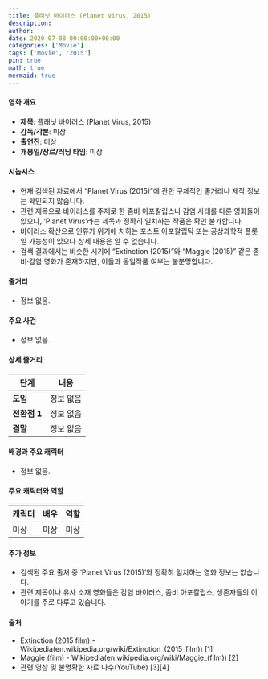 ```yaml
---
title: 플래닛 바이러스 (Planet Virus, 2015)
description: 
author: 
date: 2020-07-08 00:00:00+00:00
categories: ['Movie']
tags: ['Movie', '2015']
pin: true
math: true
mermaid: true
---
```

#### 영화 개요

- **제목**: 플래닛 바이러스 (Planet Virus, 2015)  
- **감독/각본**: 미상  
- **출연진**: 미상  
- **개봉일/장르/러닝 타임**: 미상  

#### 시놉시스

- 현재 검색된 자료에서 “Planet Virus (2015)”에 관한 구체적인 줄거리나 제작 정보는 확인되지 않습니다.  
- 관련 제목으로 바이러스를 주제로 한 좀비 아포칼립스나 감염 사태를 다룬 영화들이 있으나, ‘Planet Virus’라는 제목과 정확히 일치하는 작품은 확인 불가합니다.  
- 바이러스 확산으로 인류가 위기에 처하는 포스트 아포칼립틱 또는 공상과학적 플롯일 가능성이 있으나 상세 내용은 알 수 없습니다.  
- 검색 결과에서는 비슷한 시기에 “Extinction (2015)”와 “Maggie (2015)” 같은 좀비·감염 영화가 존재하지만, 이들과 동일작품 여부는 불분명합니다.  

#### 줄거리

- 정보 없음.  

#### 주요 사건

- 정보 없음.  

#### 상세 줄거리

| **단계** | **내용** |
|----------|----------|
| **도입** | 정보 없음 |
| **전환점 1** | 정보 없음 |
| **결말** | 정보 없음 |

#### 배경과 주요 캐릭터

- 정보 없음.  

#### 주요 캐릭터와 역할

| **캐릭터** | **배우** | **역할** |
|------------|----------|----------|
| 미상       | 미상     | 미상     |

#### 추가 정보

- 검색된 주요 출처 중 ‘Planet Virus (2015)’와 정확히 일치하는 영화 정보는 없습니다.  
- 관련 제목이나 유사 소재 영화들은 감염 바이러스, 좀비 아포칼립스, 생존자들의 이야기를 주로 다루고 있습니다.  

#### 출처

- Extinction (2015 film) - Wikipedia(en.wikipedia.org/wiki/Extinction_(2015_film)) [1]  
- Maggie (film) - Wikipedia(en.wikipedia.org/wiki/Maggie_(film)) [2]  
- 관련 영상 및 불명확한 자료 다수(YouTube) [3][4]
